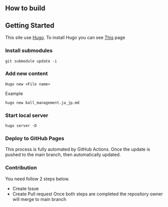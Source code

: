 ## How to build

## Getting Started
This site use [Hugo](https://gohugo.io/getting-started/quick-start/). To install Hugo you can see [This](https://gohugo.io/getting-started/installing) page

### Install submodules
```
git submodule update -i
```

### Add new content
```
Hugo new <File name>
```

Example
```
hugo new ball_management.ja_jp.md
```

### Start local server
```
hugo server -D
```

### Deploy to GitHub Pages
This process is fully automated by GitHub Actions. Once the update is pushed to the main branch, then automatically updated.

### Contribution
You need follow 2 steps below.
- Create Issue
- Create Pull request
Once both steps are completed the repository owner will merge to main branch
